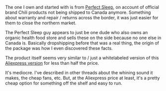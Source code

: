 
The one I own and started with is from [Perfect Sleep](https://www.perfectsleeppad.com/), on account of official brand Chili products not being shipped to Canada anymore. Something about warranty and repair / returns across the border, it was just easier for them to close the northern market.

The Perfect Sleep guy appears to just be one dude who also owns an organic health food store and sells these on the side because no one else in Canada is. Basically dropshipping before that was a real thing, the origin of the package was how I even discovered these facts.

The product itself seems very similar to / just a whitelabeled version of this [Aliexpress version](https://www.alibaba.com/product-detail/Water-Thermostat-Cooling-And-Heating-Mattress_1688102616.html) for less than half the price.

It's mediocre. I've described in other threads about the whining sound it makes, the cheap fans, etc. But, at the Aliexpress price at least, it's a pretty cheap option for something off the shelf and easy to run.
